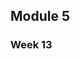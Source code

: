 <!-- .slide: data-background="#E6F7FF" -->

<section data-transition="none">

## Module 5

</section>

<section data-transition="none">

### Week 13

</section>